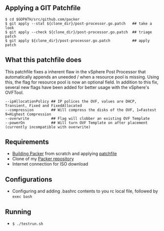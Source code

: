 ## Applying a GIT Patchfile

```shell
$ cd $GOPATH/src/github.com/packer
$ git apply --stat ${clone_dir}/post-processor.go.patch   ## take a look
$ git apply --check ${clone_dir}/post-processor.go.patch  ## triage patch
$ git apply ${clone_dir}/post-processor.go.patch          ## apply patch
```


## What this patchfile does

This patchfile fixes a inherent flaw in the vSphere Post Processor that automatically
appends an uneeded / when a resource pool is missing. Using this, the flag for resource
pool is now an optional field. In addition to this fix, several new flags have been
added for better usage with the vSphere's OVFTool.

```shell
--ipAllocationPolicy ## IP polices the OVF, values are DHCP, Transient, Fixed and FixedAllocated
--compression        ## Will compress the disks of the OVF, 1=Fastest 9=Highest Compression
--overwrite          ## Flag will clobber an existing OVF Template
--powerOn            ## Will turn OVF Template on after placement (currently incompatible with overwrite)
```


## Requirements

 - [Building Packer](https://github.com/mitchellh/packer) from scratch and applying [patchfile](https://git.internal.t-mobile.com/jdaniel56/Packer-vSphere/blob/master/post-processor.go.patch)
 - Clone of my [Packer repository](https://github.com/ehime/Packer)
 - Internet connection for ISO download


## Configurations
 - Configuring and adding .bashrc contents to you rc local file, followed by `exec bash`


## Running
 - `$ ./testrun.sh`
